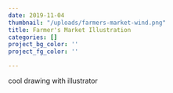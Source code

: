 ```yaml
---
date: 2019-11-04
thumbnail: "/uploads/farmers-market-wind.png"
title: Farmer's Market Illustration
categories: []
project_bg_color: ''
project_fg_color: ''

---
```

cool drawing with illustrator